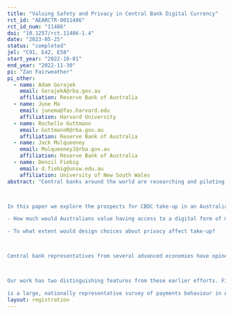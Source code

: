 ```yaml
---
title: "Valuing Safety and Privacy in Central Bank Digital Currency"
rct_id: "AEARCTR-0011486"
rct_id_num: "11486"
doi: "10.1257/rct.11486-1.4"
date: "2023-05-25"
status: "completed"
jel: "C91, E42, E58"
start_year: "2022-10-01"
end_year: "2022-11-30"
pi: "Zan Fairweather"
pi_other:
  - name: Adam Gorajek
    email: GorajekA@rba.gov.au
    affiliation: Reserve Bank of Australia
  - name: June Ma
    email: junema@fas.harvard.edu
    affiliation: Harvard University
  - name: Rochelle Guttmann
    email: GuttmannR@rba.gov.au
    affiliation: Reserve Bank of Australia
  - name: Jack Mulqueeney
    email: MulqueeneyJ@rba.gov.au
    affiliation: Reserve Bank of Australia
  - name: Denzil Fiebig
    email: d.fiebig@unsw.edu.au
    affiliation: University of New South Wales
abstract: "Central banks around the world are researching and piloting retail Central Bank digital Currency (CBDC), which is akin to a digital version of physical currency that is universally accessible to the public. To understand the merits of issuing retail CBDC, central banks need to understand the prospects for take-up by the public. With very high take-up, a CBDC risks impairing the local banking sector and the provision of credit. With very low take-up, a CBDC risks wasting the public resources used to create and manage the platform infrastructure.

In this paper we explore the prospects for CBDC take-up in an Australian setting, investigating two determinants:
- How much would Australians value having access to a digital form of money that represents a claim on the RBA, rather than a commercial bank?
- To what extent would design choices about privacy affect take-up?

Central bank representatives from several advanced economies have opined that most people in their jurisdictions do not appreciate the differences in safety between a claim on a central bank and a commercial one (Balz 2022, Brainard 2022). These views are consistent with the results of ECB focus group consultations (Kantar Public 2022) and surveys conducted in Austria (Abramova et al 2022). Central banks have also investigated privacy preferences, albeit with more mixed results. For example, people responding to CBDC consultation papers have generally expressed strong preferences for privacy (Bank of England 2021, European Central Bank 2021, RBNZ 2022). ECB focus group consultations, which use representative samples, reveal much weaker preferences (Kantar Public 2022). These investigations all use stated preference data because no advanced economy central banks have issued retail CBDCs from which to learn.

Our work has two distinguishing features from these earlier efforts. First, we focus on Australia, because findings from overseas do not necessarily apply here. For example, earlier work has shown that privacy preferences can differ markedly even across neighbouring countries (European Central Bank 2021). Second, we use the “discrete choice experiment” survey technique. This technique has been designed explicitly for the purpose of assessing public valuations of goods or services that do not have markets, and doing so in such a way that addresses common concerns with stated preferences analysis. We run our experiment in the 2022 Consumer Payments Survey, which
is a large, nationally representative survey of payments behaviour in Australia. As far as we are aware, we produce the first estimates of willingness to pay for CBDC attributes in the literature."
layout: registration
---
```


